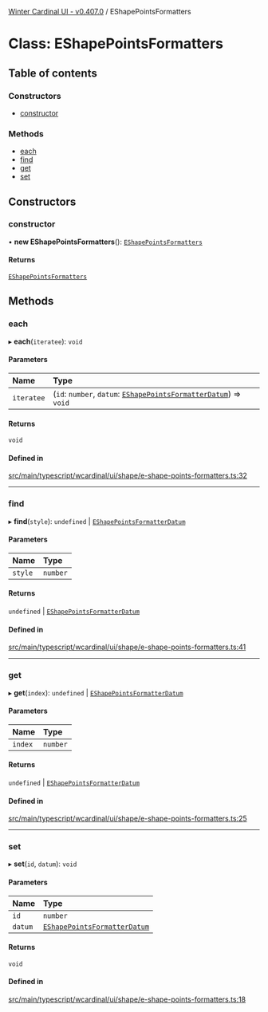[Winter Cardinal UI - v0.407.0](../index.md) / EShapePointsFormatters

# Class: EShapePointsFormatters

## Table of contents

### Constructors

- [constructor](EShapePointsFormatters.md#constructor)

### Methods

- [each](EShapePointsFormatters.md#each)
- [find](EShapePointsFormatters.md#find)
- [get](EShapePointsFormatters.md#get)
- [set](EShapePointsFormatters.md#set)

## Constructors

### constructor

• **new EShapePointsFormatters**(): [`EShapePointsFormatters`](EShapePointsFormatters.md)

#### Returns

[`EShapePointsFormatters`](EShapePointsFormatters.md)

## Methods

### each

▸ **each**(`iteratee`): `void`

#### Parameters

| Name | Type |
| :------ | :------ |
| `iteratee` | (`id`: `number`, `datum`: [`EShapePointsFormatterDatum`](../interfaces/EShapePointsFormatterDatum.md)) => `void` |

#### Returns

`void`

#### Defined in

[src/main/typescript/wcardinal/ui/shape/e-shape-points-formatters.ts:32](https://github.com/winter-cardinal/winter-cardinal-ui/blob/v0.407.0/src/main/typescript/wcardinal/ui/shape/e-shape-points-formatters.ts#L32)

___

### find

▸ **find**(`style`): `undefined` \| [`EShapePointsFormatterDatum`](../interfaces/EShapePointsFormatterDatum.md)

#### Parameters

| Name | Type |
| :------ | :------ |
| `style` | `number` |

#### Returns

`undefined` \| [`EShapePointsFormatterDatum`](../interfaces/EShapePointsFormatterDatum.md)

#### Defined in

[src/main/typescript/wcardinal/ui/shape/e-shape-points-formatters.ts:41](https://github.com/winter-cardinal/winter-cardinal-ui/blob/v0.407.0/src/main/typescript/wcardinal/ui/shape/e-shape-points-formatters.ts#L41)

___

### get

▸ **get**(`index`): `undefined` \| [`EShapePointsFormatterDatum`](../interfaces/EShapePointsFormatterDatum.md)

#### Parameters

| Name | Type |
| :------ | :------ |
| `index` | `number` |

#### Returns

`undefined` \| [`EShapePointsFormatterDatum`](../interfaces/EShapePointsFormatterDatum.md)

#### Defined in

[src/main/typescript/wcardinal/ui/shape/e-shape-points-formatters.ts:25](https://github.com/winter-cardinal/winter-cardinal-ui/blob/v0.407.0/src/main/typescript/wcardinal/ui/shape/e-shape-points-formatters.ts#L25)

___

### set

▸ **set**(`id`, `datum`): `void`

#### Parameters

| Name | Type |
| :------ | :------ |
| `id` | `number` |
| `datum` | [`EShapePointsFormatterDatum`](../interfaces/EShapePointsFormatterDatum.md) |

#### Returns

`void`

#### Defined in

[src/main/typescript/wcardinal/ui/shape/e-shape-points-formatters.ts:18](https://github.com/winter-cardinal/winter-cardinal-ui/blob/v0.407.0/src/main/typescript/wcardinal/ui/shape/e-shape-points-formatters.ts#L18)
